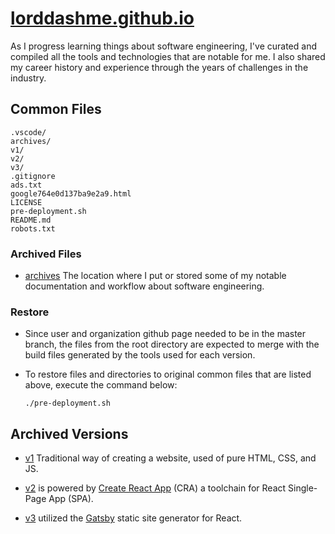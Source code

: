 # [lorddashme.github.io](https://lorddashme.github.io/)

As I progress learning things about software engineering, I've curated and compiled all the tools and technologies that are notable for me.
I also shared my career history and experience through the years of challenges in the industry.

## Common Files

```text
.vscode/
archives/
v1/
v2/
v3/
.gitignore
ads.txt
google764e0d137ba9e2a9.html
LICENSE
pre-deployment.sh
README.md
robots.txt
```

### Archived Files

- [archives](archives/) The location where I put or stored some of my notable documentation and workflow about software engineering.

### Restore

- Since user and organization github page needed to be in the master branch, the files from the root directory are expected to merge with the build files generated by the tools used for each version.

- To restore files and directories to original common files that are listed above, execute the command below:

  ```text
  ./pre-deployment.sh
  ```

## Archived Versions

- [v1](v1/) Traditional way of creating a website, used of pure HTML, CSS, and JS.

- [v2](v2/) is powered by [Create React App](https://create-react-app.dev/) (CRA) a toolchain for React Single-Page App (SPA).

- [v3](v3/) utilized the [Gatsby](https://www.gatsbyjs.org/) static site generator for React.
